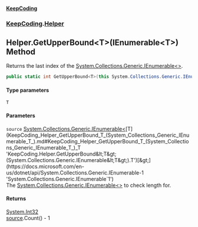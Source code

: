#### [KeepCoding](index.md 'index')
### [KeepCoding](KeepCoding.md 'KeepCoding').[Helper](KeepCoding_Helper.md 'KeepCoding.Helper')
## Helper.GetUpperBound&lt;T&gt;(IEnumerable&lt;T&gt;) Method
Returns the last index of the [System.Collections.Generic.IEnumerable&lt;&gt;](https://docs.microsoft.com/en-us/dotnet/api/System.Collections.Generic.IEnumerable-1 'System.Collections.Generic.IEnumerable`1').  
```csharp
public static int GetUpperBound<T>(this System.Collections.Generic.IEnumerable<T> source);
```
#### Type parameters
<a name='KeepCoding_Helper_GetUpperBound_T_(System_Collections_Generic_IEnumerable_T_)_T'></a>
`T`  
  
#### Parameters
<a name='KeepCoding_Helper_GetUpperBound_T_(System_Collections_Generic_IEnumerable_T_)_source'></a>
`source` [System.Collections.Generic.IEnumerable&lt;](https://docs.microsoft.com/en-us/dotnet/api/System.Collections.Generic.IEnumerable-1 'System.Collections.Generic.IEnumerable`1')[T](KeepCoding_Helper_GetUpperBound_T_(System_Collections_Generic_IEnumerable_T_).md#KeepCoding_Helper_GetUpperBound_T_(System_Collections_Generic_IEnumerable_T_)_T 'KeepCoding.Helper.GetUpperBound&lt;T&gt;(System.Collections.Generic.IEnumerable&lt;T&gt;).T')[&gt;](https://docs.microsoft.com/en-us/dotnet/api/System.Collections.Generic.IEnumerable-1 'System.Collections.Generic.IEnumerable`1')  
The [System.Collections.Generic.IEnumerable&lt;&gt;](https://docs.microsoft.com/en-us/dotnet/api/System.Collections.Generic.IEnumerable-1 'System.Collections.Generic.IEnumerable`1') to check length for.
  
#### Returns
[System.Int32](https://docs.microsoft.com/en-us/dotnet/api/System.Int32 'System.Int32')  
[source](KeepCoding_Helper_GetUpperBound_T_(System_Collections_Generic_IEnumerable_T_).md#KeepCoding_Helper_GetUpperBound_T_(System_Collections_Generic_IEnumerable_T_)_source 'KeepCoding.Helper.GetUpperBound&lt;T&gt;(System.Collections.Generic.IEnumerable&lt;T&gt;).source').Count() - 1

